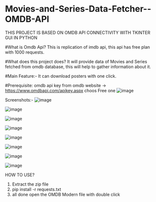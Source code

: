 # Movies-and-Series-Data-Fetcher--OMDB-API

THIS PROJECT IS BASED ON OMDB API CONNECTIVITY WITH TKINTER GUI IN PYTHON

#What is Omdb Api?
This is replication of imdb api, this api has free plan with 1000 requests.

#What does this project does?
It will provide data of Movies and Series fetched from omdb database, this will help to gather information about it.

#Main Feature:-
It can download posters with one click.

#Prerequisite:
omdb api key from omdb website -> https://www.omdbapi.com/apikey.aspx
choos Free one ![image](https://github.com/Gautam-Pra/Movies-and-Series-Data-Fetcher--OMDB-API/assets/84336961/35085d37-18b2-41c8-b2fd-2f8dcfeb31a5)


Screenshots:-
![image](https://github.com/Gautam-Pra/Movies-and-Series-Data-Fetcher--OMDB-API/assets/84336961/61ec9be0-5eda-4eaa-be1f-cb8bf9a377b1)

![image](https://github.com/Gautam-Pra/Movies-and-Series-Data-Fetcher--OMDB-API/assets/84336961/745be4ec-7d32-42e3-be1d-e32792e001d8)

![image](https://github.com/Gautam-Pra/Movies-and-Series-Data-Fetcher--OMDB-API/assets/84336961/213329d4-f152-4814-a3ab-10dc4edc4334)

![image](https://github.com/Gautam-Pra/Movies-and-Series-Data-Fetcher--OMDB-API/assets/84336961/ce1b8f36-bb12-4b00-ab9a-11b782d478d0)

![image](https://github.com/Gautam-Pra/Movies-and-Series-Data-Fetcher--OMDB-API/assets/84336961/5a141a3a-ea4c-48a9-a651-35ea0c22c235)

![image](https://github.com/Gautam-Pra/Movies-and-Series-Data-Fetcher--OMDB-API/assets/84336961/b6b68f05-d9eb-4ecf-a410-9f86c1990ca3)

![image](https://github.com/Gautam-Pra/Movies-and-Series-Data-Fetcher--OMDB-API/assets/84336961/f54f4728-7a15-4751-874e-a921422c545b)

![image](https://github.com/Gautam-Pra/Movies-and-Series-Data-Fetcher--OMDB-API/assets/84336961/2fbfacb7-5f4c-4d74-9bfc-6f3fe3e799a8)


HOW TO USE?
1) Extract the zip file
2) pip install -r requests.txt
3) all done open the OMDB Modern file with double click
